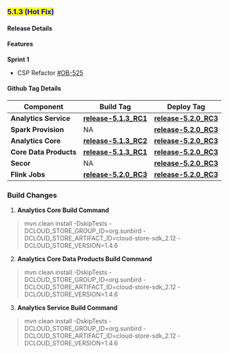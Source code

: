 ### <mark style="color:blue;">5.1.3 (Hot Fix)</mark>


#### **Release Details**

#### **Features**
**Sprint 1**
* CSP Refactor [#OB-525](https://project-sunbird.atlassian.net/browse/OB-525)

#### **Github Tag Details**
| Component                                             | Build Tag                                                                                                        | Deploy Tag                                                                                                 |
| ----------------------------------------------------- | ---------------------------------------------------------------------------------------------------------------- |------------------------------------------------------------------------------------------------------------|
| **Analytics Service**                                  | [**release-5.1.3_RC1**](https://github.com/Sunbird-Obsrv/sunbird-analytics-service/releases/tag/release-5.1.3_RC1) | [**release-5.2.0_RC3**](https://github.com/Sunbird-Obsrv/sunbird-data-pipeline/releases/tag/release-5.2.0_RC3) |
| **Spark Provision**                                  | NA | [**release-5.2.0_RC3**](https://github.com/Sunbird-Obsrv/sunbird-data-pipeline/releases/tag/release-5.2.0_RC3) |
| **Analytics Core**                                  | [**release-5.1.3_RC2**](https://github.com/Sunbird-Obsrv/sunbird-analytics-core/releases/tag/release-5.1.3_RC2) | [**release-5.2.0_RC3**](https://github.com/Sunbird-Obsrv/sunbird-data-pipeline/releases/tag/release-5.2.0_RC3) |
| **Core Data Products**                                  | [**release-5.1.3_RC1**](https://github.com/Sunbird-Obsrv/sunbird-core-dataproducts/releases/tag/release-5.1.3_RC1) | [**release-5.2.0_RC3**](https://github.com/Sunbird-Obsrv/sunbird-data-pipeline/releases/tag/release-5.2.0_RC3) |
| **Secor**                                  | NA | [**release-5.2.0_RC3**](https://github.com/Sunbird-Obsrv/sunbird-data-pipeline/releases/tag/release-5.2.0_RC3) |
| **Flink Jobs**                                  | [**release-5.2.0_RC3**](https://github.com/Sunbird-Obsrv/sunbird-data-pipeline/releases/tag/release-5.2.0_RC3) | [**release-5.2.0_RC3**](https://github.com/Sunbird-Obsrv/sunbird-data-pipeline/releases/tag/release-5.2.0_RC3) |

### **Build Changes**

1. **Analytics Core Build Command** 
> mvn clean install -DskipTests -DCLOUD_STORE_GROUP_ID=org.sunbird -DCLOUD_STORE_ARTIFACT_ID=cloud-store-sdk_2.12 -DCLOUD_STORE_VERSION=1.4.6

2. **Analytics Core Data Products Build Command** 
> mvn clean install -DskipTests -DCLOUD_STORE_GROUP_ID=org.sunbird -DCLOUD_STORE_ARTIFACT_ID=cloud-store-sdk_2.12 -DCLOUD_STORE_VERSION=1.4.6

3. **Analytics Service Build Command** 
> mvn clean install -DskipTests -DCLOUD_STORE_GROUP_ID=org.sunbird -DCLOUD_STORE_ARTIFACT_ID=cloud-store-sdk_2.12 -DCLOUD_STORE_VERSION=1.4.6










